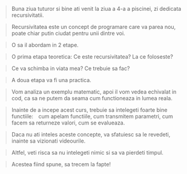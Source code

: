 > Buna ziua tuturor si bine ati venit la ziua a 4-a a piscinei, zi dedicata recursivitatii. 

> Recursivitatea este un concept de programare care va parea nou, poate chiar putin ciudat pentru unii dintre voi. 

> O sa il abordam in 2 etape. 

> O prima etapa teoretica: Ce este recursivitatea? La ce foloseste? 

> Ce va schimba in viata mea? Ce trebuie sa fac? 

> A doua etapa va fi una practica. 

> Vom analiza un exemplu matematic, apoi il vom vedea echivalat in cod, ca sa ne putem da seama cum functioneaza in lumea reala. 

> Inainte de a incepe acest curs, trebuie sa intelegeti foarte bine functiile: cum apelam functiile, cum transmitem parametri, cum facem sa returneze valori, cum se evalueaza. 

> Daca nu ati inteles aceste concepte, va sfatuiesc sa le revedeti, inainte sa vizionati videourile. 

> Altfel, veti risca sa nu intelegeti nimic si sa va pierdeti timpul. 

> Acestea fiind spune, sa trecem la fapte!